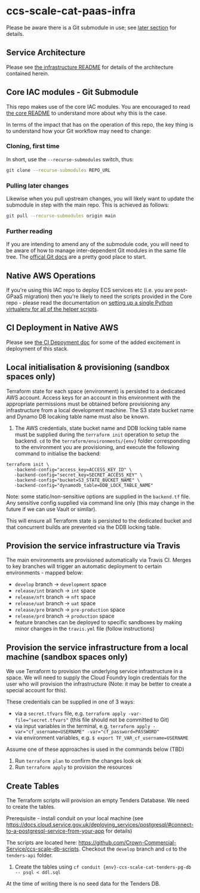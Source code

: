 # ccs-scale-cat-paas-infra

Please be aware there is a Git submodule in use; see [later section](#core-iac-modules---git-submodule) for details.

## Service Architecture

Please see [the infrastructure README](iac/README.md) for details of the architecture contained herein.

## Core IAC modules - Git Submodule

This repo makes use of the core IAC modules. You are encouraged to read [the core README](https://github.com/Crown-Commercial-Service/ccs-migration-alpha-tools/blob/main/README.md) to understand more about why this is the case.

In terms of the impact that has on the operation of this repo, the key thing is to understand how your Git workflow may need to change:

### Cloning, first time

In short, use the `--recurse-submodules` switch, thus:
```bash
git clone --recurse-submodules REPO_URL
```

### Pulling later changes

Likewise when you pull upstream changes, you will likely want to update the submodule in step with the main repo. This is achieved as follows:

```bash
git pull --recurse-submodules origin main
```

### Further reading

If you are intending to amend any of the submodule code, you will need to be aware of how to manage inter-dependent Git modules in the same file tree. The [offical Git docs](https://git-scm.com/book/en/v2/Git-Tools-Submodules) are a pretty good place to start.

## Native AWS Operations

If you're using this IAC repo to deploy ECS services etc (i.e. you are post-GPaaS migration) then you're likely to need the scripts provided in the Core repo - please read the documentation on [setting up a single Python virtualenv for all of the helper scripts](https://github.com/Crown-Commercial-Service/ccs-migration-alpha-tools/blob/main/scripts/README.md).

## CI Deployment in Native AWS

Please see [the CI Depoyment doc](docs/ci-deployment.md) for some of the added excitement in deployment of this stack.

## Local initialisation & provisioning (sandbox spaces only)

Terraform state for each space (environment) is persisted to a dedicated AWS account. Access keys for an account in this environment with the appropriate permissions must be obtained before provisioning any infrastructure from a local development machine. The S3 state bucket name and Dynamo DB locaking table name must also be known.

1. The AWS credentials, state bucket name and DDB locking table name must be supplied during the `terraform init` operation to setup the backend. `cd` to the `terraform/environments/{env}` folder corresponding to the environment you are provisioning, and execute the following command to initialise the backend:

```
terraform init \
   -backend-config="access_key=ACCESS_KEY_ID" \
   -backend-config="secret_key=SECRET_ACCESS_KEY" \
   -backend-config="bucket=S3_STATE_BUCKET_NAME" \
   -backend-config="dynamodb_table=DDB_LOCK_TABLE_NAME"
```

Note: some static/non-sensitive options are supplied in the `backend.tf` file. Any sensitive config supplied via command line only (this may change in the future if we can use Vault or similar).

This will ensure all Terraform state is persisted to the dedicated bucket and that concurrent builds are prevented via the DDB locking table.

## Provision the service infrastructure via Travis

The main environments are provisioned automatically via Travis CI. Merges to key branches will trigger an automatic deployment to certain environments - mapped below:

- `develop` branch -> `development` space
- `release/int` branch -> `int` space
- `release/nft` branch -> `nft` space
- `release/uat` branch -> `uat` space
- `release/pre` branch -> `pre-production` space
- `release/prd` branch -> `production` space
- feature branches can be deployed to specific sandboxes by making minor changes in the `travis.yml` file (follow instructions)

## Provision the service infrastructure from a local machine (sandbox spaces only)

We use Terraform to provision the underlying service infrastructure in a space. We will need to supply the Cloud Foundry login credentials for the user who will provision the infrastructure (Note: it may be better to create a special account for this).

These credentials can be supplied in one of 3 ways:

- via a `secret.tfvars` file, e.g. `terraform apply -var-file="secret.tfvars"` (this file should not be committed to Git)
- via input variables in the terminal, e.g. `terraform apply -var="cf_username=USERNAME" -var="cf_password=PASSWORD"`
- via environment variables, e.g. `$ export TF_VAR_cf_username=USERNAME`

Assume one of these approaches is used in the commands below (TBD)

1. Run `terraform plan` to confirm the changes look ok
2. Run `terraform apply` to provision the resources

## Create Tables

The Terraform scripts will provision an empty Tenders Database. We need to create the tables.

Prerequisite - install conduit on your local machine (see https://docs.cloud.service.gov.uk/deploying_services/postgresql/#connect-to-a-postgresql-service-from-your-app for details)

The scripts are located here: https://github.com/Crown-Commercial-Service/ccs-scale-db-scripts. Checkout the `develop` branch and `cd` to the `tenders-api` folder.

1. Create the tables using `cf conduit {env}-ccs-scale-cat-tenders-pg-db -- psql < ddl.sql`

At the time of writing there is no seed data for the Tenders DB.
